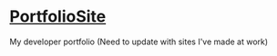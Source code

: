<h1><a href="http://www.ghughes13.com"> PortfolioSite</a></h1>

My developer portfolio (Need to update with sites I've made at work)
